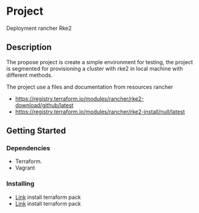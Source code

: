 # Project

Deployment rancher Rke2

## Description

The propose project is create a simple environment for testing, the project is segmented for
provisioning a cluster with rke2 in local machine with different methods.

The project use a files and documentation from resources rancher

* https://registry.terraform.io/modules/rancher/rke2-download/github/latest
* https://registry.terraform.io/modules/rancher/rke2-install/null/latest
## Getting Started

### Dependencies

* Terraform.
* Vagrant


### Installing

* [Link](https://developer.hashicorp.com/terraform/tutorials/aws-get-started/install-cli) install terraform pack
* [Link](https://developer.hashicorp.com/vagrant/docs/installation) install terraform pack